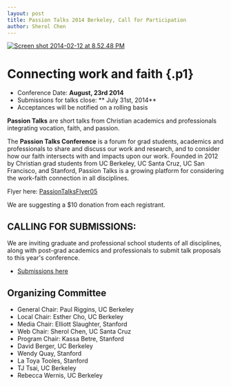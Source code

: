 ```yaml
---
layout: post
title: Passion Talks 2014 Berkeley, Call for Participation
author: Sherol Chen
---
```


[![Screen shot 2014-02-12 at 8.52.48
PM](../../../03/screen-shot-2014-02-12-at-8-52-48-pm.png@w=551&h=551)](../../../03/screen-shot-2014-02-12-at-8-52-48-pm.png)

<!-- break -->

# Connecting work and faith {.p1}

-   Conference Date:   **August, 23rd 2014**
-   Submissions for talks close:   ** July 31st, 2014**
-   Acceptances will be notified on a rolling basis

**Passion Talks** are short talks from Christian academics and
professionals integrating vocation, faith, and passion.

The **Passion Talks Conference** is a forum for grad students, academics
and professionals to share and discuss our work and research, and to
consider how our faith intersects with and impacts upon our work.
Founded in 2012 by Christian grad students from UC Berkeley, UC Santa
Cruz, UC San Francisco, and Stanford, Passion Talks is a growing
platform for considering the work-faith connection in all disciplines.

Flyer here: [PassionTalksFlyer05](../../passiontalksflyer05.pdf)

We are suggesting a \$10 donation from each registrant.

 

## **CALLING FOR SUBMISSIONS:**

We are inviting graduate and professional school students of all
disciplines, along with post-grad academics and professionals to submit
talk proposals to this year's conference.

-   [Submissions
    here](../../../../upcoming/call-for-participation-2014/)

## Organizing Committee

-   General Chair: Paul Riggins, UC Berkeley
-   Local Chair: Esther Cho, UC Berkeley
-   Media Chair: Elliott Slaughter, Stanford
-   Web Chair: Sherol Chen, UC Santa Cruz
-   Program Chair: Kassa Betre, Stanford
-   David Berger, UC Berkeley
-   Wendy Quay, Stanford
-   La Toya Tooles, Stanford
-   TJ Tsai, UC Berkeley
-   Rebecca Wernis, UC Berkeley

